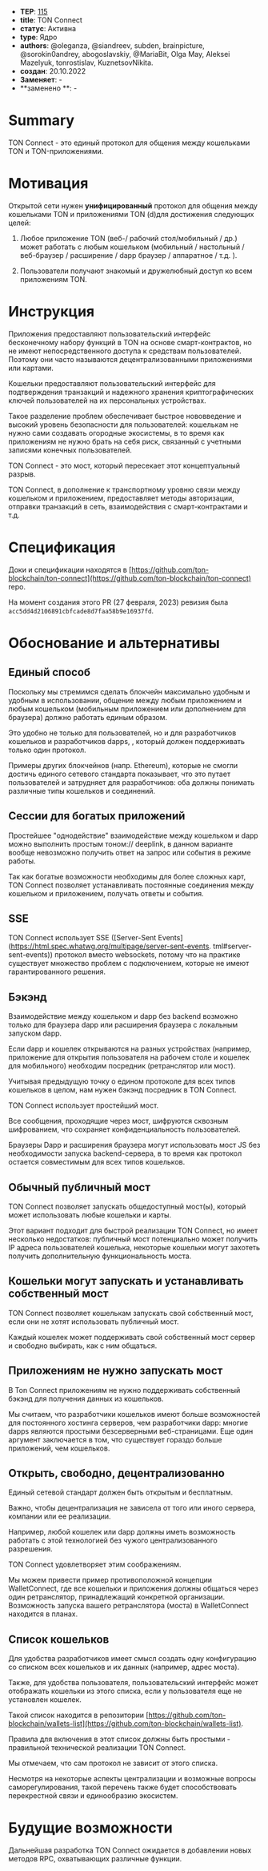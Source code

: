 - **TEP**: [115](https://github.com/ton-blockchain/TEPs/blob/master/text/0115-ton-connect.md)
- **title**: TON Connect
- **статус**: Активна
- **type**: Ядро
- **authors**: @oleganza, @siandreev, subden, brainpicture, @sorokin0andrey, abogoslavskiy, @MariaBit, Olga May, Aleksei Mazelyuk, tonrostislav, KuznetsovNikita.
- **создан**: 20.10.2022
- **Заменяет**: -
- \*\*заменено \*\*: -

# Summary

TON Connect - это единый протокол для общения между кошельками TON и TON-приложениями.

# Мотивация

Открытой сети нужен **унифицированный** протокол для общения между кошельками TON и приложениями TON (d)для достижения следующих целей:

1. Любое приложение TON (веб-/ рабочий стол/мобильный / др.) может работать с любым кошельком (мобильный / настольный / веб-браузер / расширение / dapp браузер / аппаратное / т.д. ).

2. Пользователи получают знакомый и дружелюбный доступ ко всем приложениям TON.

# Инструкция

Приложения предоставляют пользовательский интерфейс бесконечному набору функций в TON на основе смарт-контрактов, но не имеют непосредственного доступа к средствам пользователей. Поэтому они часто называются децентрализованными приложениями или картами.

Кошельки предоставляют пользовательский интерфейс для подтверждения транзакций и надежного хранения криптографических ключей пользователей на их персональных устройствах.

Такое разделение проблем обеспечивает быстрое нововведение и высокий уровень безопасности для пользователей: кошелькам не нужно сами создавать огородные экосистемы, в то время как приложениям не нужно брать на себя риск, связанный с учетными записями конечных пользователей.

TON Connect - это мост, который пересекает этот концептуальный разрыв.

TON Connect, в дополнение к транспортному уровню связи между кошельком и приложением, предоставляет методы авторизации, отправки транзакций в сеть, взаимодействия с смарт-контрактами и т.д.

# Спецификация

Доки и спецификации находятся в [https://github.com/ton-blockchain/ton-connect](https://github.com/ton-blockchain/ton-connect) repo.

На момент создания этого PR (27 февраля, 2023) ревизия была `acc5dd4d2106891cbfcade8d7faa58b9e16937fd`.

# Обоснование и альтернативы

## Единый способ

Поскольку мы стремимся сделать блокчейн максимально удобным и удобным в использовании, общение между любым приложением и любым кошельком (мобильным приложением или дополнением для браузера) должно работать единым образом.

Это удобно не только для пользователей, но и для разработчиков кошельков и разработчиков dapps, , который должен поддерживать только один протокол.

Примеры других блокчейнов (напр. Ethereum), которые не смогли достичь единого сетевого стандарта показывает, что это путает пользователей и затрудняет для разработчиков: оба должны понимать различные типы кошельков и соединений.

## Сессии для богатых приложений

Простейшее "однодействие" взаимодействие между кошельком и dapp можно выполнить простым тоном:// deeplink, в данном варианте вообще невозможно получить ответ на запрос или события в режиме работы.

Так как богатые возможности необходимы для более сложных карт, TON Connect позволяет устанавливать постоянные соединения между кошельком и приложением, получать ответы и события.

## SSE

TON Connect использует SSE ([Server-Sent Events](https://html.spec.whatwg.org/multipage/server-sent-events. tml#server-sent-events)) протокол вместо websockets, потому что на практике существует множество проблем с подключением, которые не имеют гарантированного решения.

## Бэкэнд

Взаимодействие между кошельком и dapp без backend возможно только для браузера dapp или расширения браузера с локальным запуском dapp.

Если dapp и кошелек открываются на разных устройствах (например, приложение для открытия пользователя на рабочем столе и кошелек для мобильного) необходим посредник (ретранслятор или мост).

Учитывая предыдущую точку о едином протоколе для всех типов кошельков в целом, нам нужен бэкэнд посредник в TON Connect.

TON Connect использует простейший мост.

Все сообщения, проходящие через мост, шифруются сквозным шифрованием, что сохраняет конфиденциальность пользователей.

Браузеры Dapp и расширения браузера могут использовать мост JS без необходимости запуска backend-сервера, в то время как протокол остается совместимым для всех типов кошельков.

## Обычный публичный мост

TON Connect позволяет запускать общедоступный мост(ы), который может использовать любые кошельки и карты.

Этот вариант подходит для быстрой реализации TON Connect, но имеет несколько недостатков: публичный мост потенциально может получить IP адреса пользователей кошелька, некоторые кошельки могут захотеть получить дополнительную функциональность моста.

## Кошельки могут запускать и устанавливать собственный мост

TON Connect позволяет кошелькам запускать свой собственный мост, если они не хотят использовать публичный мост.

Каждый кошелек может поддерживать свой собственный мост сервер и свободно выбирать, как с ним общаться.

## Приложениям не нужно запускать мост

В Ton Connect приложениям не нужно поддерживать собственный бэкэнд для получения данных из кошельков.

Мы считаем, что разработчики кошельков имеют больше возможностей для постоянного хостинга серверов, чем разработчики dapp: многие dapps являются простыми безсерверными веб-страницами. Еще один аргумент заключается в том, что существует гораздо больше приложений, чем кошельков.

## Открыть, свободно, децентрализованно

Единый сетевой стандарт должен быть открытым и бесплатным.

Важно, чтобы децентрализация не зависела от того или иного сервера, компании или ее реализации.

Например, любой кошелек или dapp должны иметь возможность работать с этой технологией без чужого централизованного разрешения.

TON Connect удовлетворяет этим соображениям.

Мы можем привести пример противоположной концепции WalletConnect, где все кошельки и приложения должны общаться через один ретранслятор, принадлежащий конкретной организации. Возможность запуска вашего ретранслятора (моста) в WalletConnect находится в планах.

## Список кошельков

Для удобства разработчиков имеет смысл создать одну конфигурацию со списком всех кошельков и их данных (например, адрес моста).

Также, для удобства пользователя, пользовательский интерфейс может отображать кошельки из этого списка, если у пользователя еще не установлен кошелек.

Такой список находится в репозитории [https://github.com/ton-blockchain/wallets-list](https://github.com/ton-blockchain/wallets-list).

Правила для включения в этот список должны быть простыми - правильной технической реализации TON Connect.

Мы отмечаем, что сам протокол не зависит от этого списка.

Несмотря на некоторые аспекты централизации и возможные вопросы саморегулирования, такой перечень также будет способствовать перекрестной связи и единообразию экосистем.

# Будущие возможности

Дальнейшая разработка TON Connect ожидается в добавлении новых методов RPC, охватывающих различные функции.
